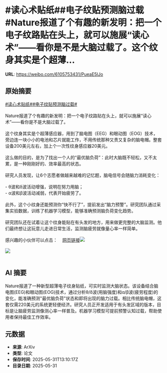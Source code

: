 # #读心术贴纸##电子纹贴预测脑过载#Nature报道了个有趣的新发明：把一个电子纹路贴在头上，就可以施展“读心术”——看你是不是大脑过载了。这个纹身其实是个超薄...

**URL**: https://weibo.com/6105753431/PueaE5lJo

## 原始摘要

<a href="https://m.weibo.cn/search?containerid=231522type%3D1%26t%3D10%26q%3D%23%E8%AF%BB%E5%BF%83%E6%9C%AF%E8%B4%B4%E7%BA%B8%23&amp;extparam=%23%E8%AF%BB%E5%BF%83%E6%9C%AF%E8%B4%B4%E7%BA%B8%23" data-hide=""><span class="surl-text">#读心术贴纸#</span></a><a href="https://m.weibo.cn/search?containerid=231522type%3D1%26t%3D10%26q%3D%23%E7%94%B5%E5%AD%90%E7%BA%B9%E8%B4%B4%E9%A2%84%E6%B5%8B%E8%84%91%E8%BF%87%E8%BD%BD%23&amp;extparam=%23%E7%94%B5%E5%AD%90%E7%BA%B9%E8%B4%B4%E9%A2%84%E6%B5%8B%E8%84%91%E8%BF%87%E8%BD%BD%23" data-hide=""><span class="surl-text">#电子纹贴预测脑过载#</span></a><br><br>Nature报道了个有趣的新发明：把一个电子纹路贴在头上，就可以施展“读心术”——看你是不是大脑过载了。<br><br>这个纹身其实是个超薄感应器，用到了脑电图（EEG）和眼动图（EOG）技术，旁边连一块小小的电池和芯片就能工作，不用传统那种又贵又复杂的脑电帽。整套设备200美元左右，加上个一次性纹身感应器20美元。<br><br>这么做的目的，是为了找出一个人的“最优脑负荷”：此时大脑既不轻松，又不太累，是一种刚刚好的、效率最高的状态。<br><br>研究人员发现，让6个志愿者做越来越难的记忆题，脑电信号会随脑力消耗变化：<br><br>- θ波和δ波活动增强，说明在努力用脑；<br>- α波和β波活动减弱，代表开始疲劳了。<br><br>此外，这个小纹身还能预测你“快不行了”，提前发出“脑力预警”。研究团队通过采集实验数据，训练了机器学习模型，能够准确预测脑负荷变化趋势。<br><br>研究团队还在试着让这个纹身能贴在有头发的地方，用来做更完整的大脑监测。他们最终想让这玩意儿走进日常生活，监测脑疲劳就像量心率一样简单。<br><br>感兴趣的小伙伴可以点击：<a href="https://weibo.cn/sinaurl?u=https%3A%2F%2Fwww.nature.com%2Farticles%2Fd41586-025-01652-5" data-hide=""><span class="url-icon"><img style="width: 1rem;height: 1rem" src="https://h5.sinaimg.cn/upload/2015/09/25/3/timeline_card_small_web_default.png" referrerpolicy="no-referrer"></span><span class="surl-text">网页链接</span></a><img style="" src="https://tvax3.sinaimg.cn/large/006Fd7o3gy1i1xm29i9f2j30zk0k07gx.jpg" referrerpolicy="no-referrer"><br><br><img style="" src="https://tvax3.sinaimg.cn/large/006Fd7o3gy1i1xm2b35byj30zk0mpkbx.jpg" referrerpolicy="no-referrer"><br><br>

## AI 摘要

Nature报道了一种新型超薄电子纹身贴纸，可实时监测大脑状态。该设备结合脑电图(EEG)和眼动图(EOG)技术，通过分析θ/δ波(用脑强度)和α/β波(疲劳程度)的变化，能准确预测"最优脑负荷"状态和即将出现的脑力过载。相比传统脑电帽，这套仅需220美元的系统更轻便经济。研究人员正开发适用于有头发区域的版本，目标是让脑疲劳监测像测心率一样普及。机器学习模型可提前预警认知过载，帮助使用者保持最佳工作效率。

## 元数据

- **来源**: ArXiv
- **类型**: 论文
- **保存时间**: 2025-05-31T13:10:17Z
- **目录日期**: 2025-05-31
